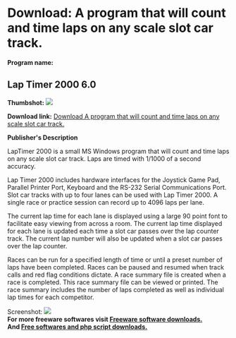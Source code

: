 # Download: A program that will count and time laps on any scale slot car track.

**Program name:**

## Lap Timer 2000 6.0

  
**Thumbshot:** ![](http://www.freewarefiles.com/screenshot/LapTimer_ss_md.gif)   
  
**Download link:** [Download A program that will count and time laps on any scale slot car track.](http://freesoftwares.boysofts.com/Lap-Timer_program_13858.html)  
  


**Publisher's Description**  
  


LapTimer 2000 is a small MS Windows program that will count and time laps on any scale slot car track. Laps are timed with 1/1000 of a second accuracy. 

Lap Timer 2000 includes hardware interfaces for the Joystick Game Pad, Parallel Printer Port, Keyboard and the RS-232 Serial Communications Port. Slot car tracks with up to four lanes can be used with Lap Timer 2000. A single race or practice session can record up to 4096 laps per lane.

The current lap time for each lane is displayed using a large 90 point font to facilitate easy viewing from across a room. The current lap time displayed for each lane is updated each time a slot car passes over the lap counter track. The current lap number will also be updated when a slot car passes over the lap counter.

Races can be run for a specified length of time or until a preset number of laps have been completed. Races can be paused and resumed when track calls and red flag conditions dictate. A race summary file is created when a race is completed. This race summary file can be viewed or printed. The race summary includes the number of laps completed as well as individual lap times for each competitor. 

  
  
Screenshot: ![](http://www.freewarefiles.com/screenshot/LapTimer_ss.gif)   
**For more freeware softwares visit [Freeware software downloads.](http://freesoftwares.boysofts.com/)**   
**And [Free softwares and php script downloads.](http://www.boysofts.com/)**
